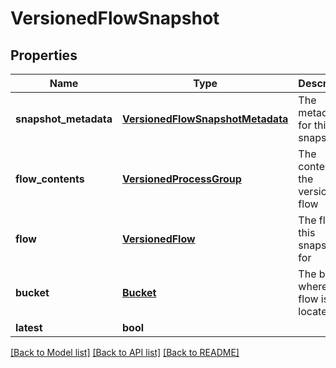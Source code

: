 # VersionedFlowSnapshot

## Properties
Name | Type | Description | Notes
------------ | ------------- | ------------- | -------------
**snapshot_metadata** | [**VersionedFlowSnapshotMetadata**](VersionedFlowSnapshotMetadata.md) | The metadata for this snapshot | 
**flow_contents** | [**VersionedProcessGroup**](VersionedProcessGroup.md) | The contents of the versioned flow | 
**flow** | [**VersionedFlow**](VersionedFlow.md) | The flow this snapshot is for | [optional] 
**bucket** | [**Bucket**](Bucket.md) | The bucket where the flow is located | [optional] 
**latest** | **bool** |  | [optional] 

[[Back to Model list]](../README.md#documentation-for-models) [[Back to API list]](../README.md#documentation-for-api-endpoints) [[Back to README]](../README.md)


